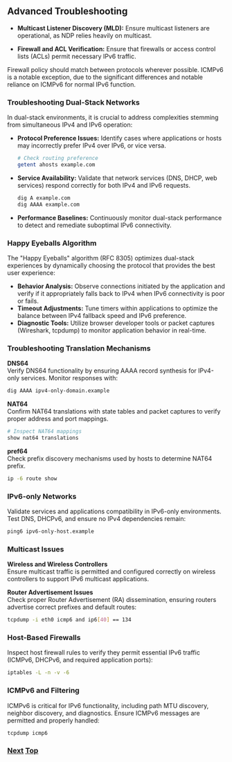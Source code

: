 ## Advanced Troubleshooting

- **Multicast Listener Discovery (MLD):** Ensure multicast listeners are
  operational, as NDP relies heavily on multicast.

- **Firewall and ACL Verification:** Ensure that firewalls or access
  control lists (ACLs) permit necessary IPv6 traffic.

Firewall policy should match between protocols wherever possible. ICMPv6
is a notable exception, due to the significant differences and notable
reliance on ICMPv6 for normal IPv6 function.

### Troubleshooting Dual-Stack Networks

In dual-stack environments, it is crucial to address complexities
stemming from simultaneous IPv4 and IPv6 operation:

- **Protocol Preference Issues:** Identify cases where applications or
  hosts may incorrectly prefer IPv4 over IPv6, or vice versa.

  ```bash
  # Check routing preference
  getent ahosts example.com
  ```

- **Service Availability:** Validate that network services (DNS, DHCP,
  web services) respond correctly for both IPv4 and IPv6 requests.

  ```bash
  dig A example.com
  dig AAAA example.com
  ```

- **Performance Baselines:** Continuously monitor dual-stack performance
  to detect and remediate suboptimal IPv6 connectivity.

### Happy Eyeballs Algorithm

The "Happy Eyeballs" algorithm (RFC 8305) optimizes dual-stack
experiences by dynamically choosing the protocol that provides the best
user experience:

- **Behavior Analysis:** Observe connections initiated by the
  application and verify if it appropriately falls back to IPv4 when
  IPv6 connectivity is poor or fails.
- **Timeout Adjustments:** Tune timers within applications to optimize
  the balance between IPv4 fallback speed and IPv6 preference.
- **Diagnostic Tools:** Utilize browser developer tools or packet
  captures (Wireshark, tcpdump) to monitor application behavior in
  real-time.

### Troubleshooting Translation Mechanisms

**DNS64**\
Verify DNS64 functionality by ensuring AAAA record synthesis
for IPv4-only services. Monitor responses with:

```bash
dig AAAA ipv4-only-domain.example
```

**NAT64**\
Confirm NAT64 translations with state tables and packet
captures to verify proper address and port mappings.

```bash
# Inspect NAT64 mappings
show nat64 translations
```

**pref64**\
Check prefix discovery mechanisms used by hosts to determine
NAT64 prefix.

```bash
ip -6 route show
```

### IPv6-only Networks

Validate services and applications compatibility in IPv6-only
environments. Test DNS, DHCPv6, and ensure no IPv4 dependencies remain:

```bash
ping6 ipv6-only-host.example
```

### Multicast Issues

**Wireless and Wireless Controllers**\
Ensure multicast traffic is
permitted and configured correctly on wireless controllers to support
IPv6 multicast applications.

**Router Advertisement Issues**\
Check proper Router Advertisement (RA)
dissemination, ensuring routers advertise correct prefixes and default
routes:

```bash
tcpdump -i eth0 icmp6 and ip6[40] == 134
```

### Host-Based Firewalls

Inspect host firewall rules to verify they permit essential IPv6 traffic
(ICMPv6, DHCPv6, and required application ports):

```bash
iptables -L -n -v -6
```

### ICMPv6 and Filtering

ICMPv6 is critical for IPv6 functionality, including path MTU discovery,
neighbor discovery, and diagnostics. Ensure ICMPv6 messages are
permitted and properly handled:

```bash
tcpdump icmp6
```

<!-- Link lines generated automatically; do not delete -->

### [<ins>Next</ins>](Tools.md) [<ins>Top</ins>](09.%20Troubleshooting.md)
